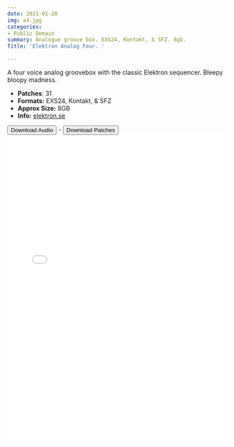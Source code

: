 ```yaml
---
date: 2021-01-20
img: a4.jpg
categories:
- Public Domain
summary: Analogue groove box. EXS24, Kontakt, & SFZ. 8gb.
Title: 'Elektron Analog Four. '

---
```

A four voice analog groovebox with the classic Elektron sequencer. Bleepy bloopy madness.

-  **Patches**: 31
-   **Formats:** EXS24, Kontakt, & SFZ
-   **Approx Size:** 8GB
-   **Info:** [elektron.se](https://www.elektron.se/legacy-products/)




<div class="buttons"> <a href="https://www.dropbox.com/sh/s8f3oe1b6nvoa4w/AAAMOPix7JvS1Ce69l7KEot0a?dl=0"> <button>Download Audio</button></a> - <a href="https://github.com/publicsamples/Elektron-Analog-4"> <button>Download Patches</button></a></div>


<iframe width="100%"<iframe width="100%" height="700px" src="/Demos/demos/a4.html" scrolling="no" frameborder="0" allow="accelerometer; autoplay; clipboard-write; encrypted-media; gyroscope; picture-in-picture" allowfullscreen></iframe>